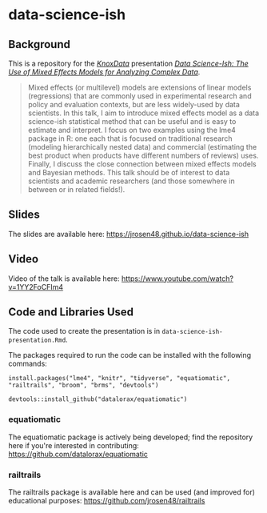 # data-science-ish

## Background 

This is a repository for the [*KnoxData*](https://knoxdata.org/) presentation [*Data Science-Ish: The Use of Mixed Effects Models for Analyzing Complex Data*](https://www.meetup.com/knoxdata/events/261106895/).

> Mixed effects (or multilevel) models are extensions of linear models (regressions) that are commonly used in experimental research and policy and evaluation contexts, but are less widely-used by data scientists. In this talk, I aim to introduce mixed effects model as a data science-ish statistical method that can be useful and is easy to estimate and interpret. I focus on two examples using the lme4 package in R: one each that is focused on traditional research (modeling hierarchically nested data) and commercial (estimating the best product when products have different numbers of reviews) uses. Finally, I discuss the close connection between mixed effects models and Bayesian methods. This talk should be of interest to data scientists and academic researchers (and those somewhere in between or in related fields!).

## Slides

The slides are available here: https://jrosen48.github.io/data-science-ish

## Video

Video of the talk is available here: https://www.youtube.com/watch?v=1YY2FoCFIm4

## Code and Libraries Used

The code used to create the presentation is in `data-science-ish-presentation.Rmd`.

The packages required to run the code can be installed with the following commands:

```{r}
install.packages("lme4", "knitr", "tidyverse", "equatiomatic", "railtrails", "broom", "brms", "devtools")
```

```{r}
devtools::install_github("datalorax/equatiomatic")
```

### equatiomatic

The equatiomatic package is actively being developed; find the repository here if you're interested in contributing: https://github.com/datalorax/equatiomatic

### railtrails

The railtrails package is available here and can be used (and improved for) educational purposes: https://github.com/jrosen48/railtrails
